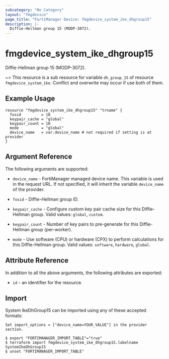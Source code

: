 ```yaml
---
subcategory: "No Category"
layout: "fmgdevice"
page_title: "FortiManager Device: fmgdevice_system_ike_dhgroup15"
description: |-
  Diffie-Hellman group 15 (MODP-3072).
---
```


# fmgdevice_system_ike_dhgroup15
Diffie-Hellman group 15 (MODP-3072).

~> This resource is a sub resource for variable `dh_group_15` of resource `fmgdevice_system_ike`. Conflict and overwrite may occur if use both of them.



## Example Usage

```hcl
resource "fmgdevice_system_ike_dhgroup15" "trname" {
  fosid         = 10
  keypair_cache = "global"
  keypair_count = 10
  mode          = "global"
  device_name   = var.device_name # not required if setting is at provider
}
```

## Argument Reference


The following arguments are supported:

* `device_name` - FortiManager managed device name. This variable is used in the request URL. If not specified, it will inherit the variable `device_name` of the provider.

* `fosid` - Diffie-Hellman group ID.
* `keypair_cache` - Configure custom key pair cache size for this Diffie-Hellman group. Valid values: `global`, `custom`.

* `keypair_count` - Number of key pairs to pre-generate for this Diffie-Hellman group (per-worker).
* `mode` - Use software (CPU) or hardware (CPX) to perform calculations for this Diffie-Hellman group. Valid values: `software`, `hardware`, `global`.



## Attribute Reference

In addition to all the above arguments, the following attributes are exported:
* `id` - an identifier for the resource.

## Import

System IkeDhGroup15 can be imported using any of these accepted formats:
```
Set import_options = ["device_name=YOUR_VALUE"] in the provider section.

$ export "FORTIMANAGER_IMPORT_TABLE"="true"
$ terraform import fmgdevice_system_ike_dhgroup15.labelname SystemIkeDhGroup15
$ unset "FORTIMANAGER_IMPORT_TABLE"
```

